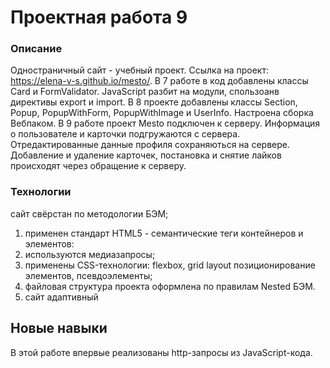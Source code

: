 
# Проектная работа 9

### Описание

Одностраничный сайт - учебный проект. Ссылка на проект:  https://elena-v-s.github.io/mesto/.
В 7 работе в  код добавлены классы Card и FormValidator.
 JavaScript разбит на модули, спользоанв  директивы export и import.
 В 8 проекте добавлены классы Section, Popup, PopupWithForm, PopupWithImage и UserInfo.
 Настроена сборка Вебпаком.
 В 9 работе проект Mesto подключен к серверу.
 Информация о пользователе и карточки подгружаются с сервера.
 Отредактированные данные профиля сохраняються на сервере.
 Добавление и удаление карточек, постановка и снятие лайков происходят через обращение к серверу.
 
### Технологии

сайт свёрстан по методологии БЭМ;
1. применен стандарт HTML5 - семантические теги контейнеров и элементов:
2. используются медиазапросы;
3. применены CSS-технологии: flexbox, grid layout позиционирование элементов, псевдоэлементы;
4. файловая структура проекта оформлена по правилам Nested БЭМ.
5. сайт адаптивный


## Новые навыки

В этой работе впервые реализованы http-запросы из JavaScript-кода.



